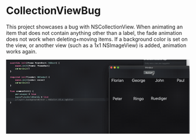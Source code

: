 # CollectionViewBug

This project showcases a bug with NSCollectionView. When animating an item that does not contain anything other than a label, the fade animation does not work when deleting+moving items. If a background color is set on the view, or another view (such as a 1x1 NSImageView) is added, animation works again.

![Alt text](bug.gif?raw=true "Bug")
